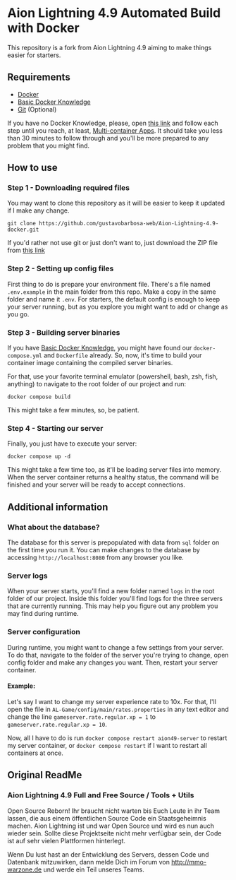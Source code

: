 # Aion Lightning 4.9 Automated Build with Docker

This repository is a fork from Aion Lightning 4.9 aiming to make things easier for starters.

## Requirements

- [Docker](https://docs.docker.com/get-docker/)
- [Basic Docker Knowledge](https://docs.docker.com/guides/get-started/)
- [Git](https://git-scm.com/downloads) (Optional)

If you have no Docker Knowledge, please, open [this link](https://docs.docker.com/guides/walkthroughs/what-is-a-container/) and follow each step until you reach, at least, [Multi-container Apps](https://docs.docker.com/guides/walkthroughs/multi-container-apps/). It should take you less than 30 minutes to follow through and you'll be more prepared to any problem that you might find.

## How to use

### Step 1 - Downloading required files

You may want to clone this repository as it will be easier to keep it updated if I make any change.

```
git clone https://github.com/gustavobarbosa-web/Aion-Lightning-4.9-docker.git
```

If you'd rather not use git or just don't want to, just download the ZIP file from [this link](https://github.com/gustavobarbosa-web/Aion-Lightning-4.9-docker/archive/refs/heads/master.zip)

### Step 2 - Setting up config files

First thing to do is prepare your environment file. There's a file named `.env.example` in the main folder from this repo. Make a copy in the same folder and name it `.env`. For starters, the default config is enough to keep your server running, but as you explore you might want to add or change as you go.

### Step 3 - Building server binaries

If you have [Basic Docker Knowledge](https://docs.docker.com/guides/get-started/), you might have found our `docker-compose.yml` and `Dockerfile` already. So, now, it's time to build your container image containing the compiled server binaries.

For that, use your favorite terminal emulator (powershell, bash, zsh, fish, anything) to navigate to the root folder of our project and run:

```
docker compose build
```

This might take a few minutes, so, be patient.

### Step 4 - Starting our server

Finally, you just have to execute your server:
```
docker compose up -d
```

This might take a few time too, as it'll be loading server files into memory. When the server container returns a healthy status, the command will be finished and your server will be ready to accept connections.

## Additional information

### What about the database?

The database for this server is prepopulated with data from `sql` folder on the first time you run it. You can make changes to the database by accessing `http://localhost:8080` from any browser you like.

### Server logs

When your server starts, you'll find a new folder named `logs` in the root folder of our project. Inside this folder you'll find logs for the three servers that are currently running. This may help you figure out any problem you may find during runtime.

### Server configuration

During runtime, you might want to change a few settings from your server. To do that, navigate to the folder of the server you're trying to change, open config folder and make any changes you want. Then, restart your server container.

#### Example:

Let's say I want to change my server experience rate to 10x. For that, I'll open the file in `AL-Game/config/main/rates.properties` in any text editor and change the line `gameserver.rate.regular.xp = 1` to `gameserver.rate.regular.xp = 10`.

Now, all I have to do is run `docker compose restart aion49-server` to restart my server container, or `docker compose restart` if I want to restart all containers at once.

## Original ReadMe

### Aion Lightning 4.9 Full and Free Source / Tools + Utils

Open Source Reborn! Ihr braucht nicht warten bis Euch Leute in ihr Team lassen, die aus einem öffentlichen Source Code ein Staatsgeheimnis machen. Aion Lightning ist und war Open Source und wird es nun auch wieder sein. Sollte diese Projektseite nicht mehr verfügbar sein, der Code ist auf sehr vielen Plattformen hinterlegt.

Wenn Du lust hast an der Entwicklung des Servers, dessen Code und Datenbank mitzuwirken, dann melde Dich im Forum von http://mmo-warzone.de und werde ein Teil unseres Teams.
